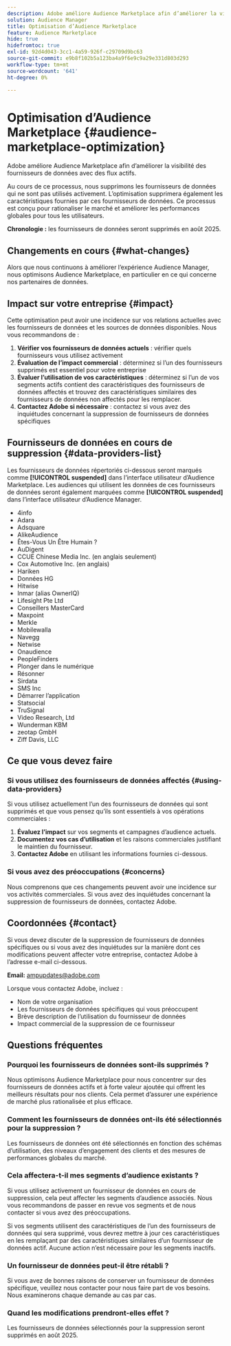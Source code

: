```yaml
---
description: Adobe améliore Audience Marketplace afin d’améliorer la visibilité des fournisseurs de données avec des flux actifs.
solution: Audience Manager
title: Optimisation d’Audience Marketplace
feature: Audience Marketplace
hide: true
hidefromtoc: true
exl-id: 92d4d043-3cc1-4a59-926f-c29709d9bc63
source-git-commit: e9b8f102b5a123ba4a9f6e9c9a29e331d803d293
workflow-type: tm+mt
source-wordcount: '641'
ht-degree: 0%

---
```


# Optimisation d’Audience Marketplace {#audience-marketplace-optimization}

Adobe améliore Audience Marketplace afin d’améliorer la visibilité des fournisseurs de données avec des flux actifs.

Au cours de ce processus, nous supprimons les fournisseurs de données qui ne sont pas utilisés activement. L’optimisation supprimera également les caractéristiques fournies par ces fournisseurs de données. Ce processus est conçu pour rationaliser le marché et améliorer les performances globales pour tous les utilisateurs.

**Chronologie :** les fournisseurs de données seront supprimés en août 2025.

## Changements en cours {#what-changes}

Alors que nous continuons à améliorer l’expérience Audience Manager, nous optimisons Audience Marketplace, en particulier en ce qui concerne nos partenaires de données.

## Impact sur votre entreprise {#impact}

Cette optimisation peut avoir une incidence sur vos relations actuelles avec les fournisseurs de données et les sources de données disponibles. Nous vous recommandons de :

1. **Vérifier vos fournisseurs de données actuels** : vérifier quels fournisseurs vous utilisez activement
2. **Évaluation de l’impact commercial** : déterminez si l’un des fournisseurs supprimés est essentiel pour votre entreprise
3. **Évaluer l’utilisation de vos caractéristiques** : déterminez si l’un de vos segments actifs contient des caractéristiques des fournisseurs de données affectés et trouvez des caractéristiques similaires des fournisseurs de données non affectés pour les remplacer.
4. **Contactez Adobe si nécessaire** : contactez si vous avez des inquiétudes concernant la suppression de fournisseurs de données spécifiques

## Fournisseurs de données en cours de suppression {#data-providers-list}

Les fournisseurs de données répertoriés ci-dessous seront marqués comme **[!UICONTROL suspended]** dans l’interface utilisateur d’Audience Marketplace. Les audiences qui utilisent les données de ces fournisseurs de données seront également marquées comme **[!UICONTROL suspended]** dans l’interface utilisateur d’Audience Manager.

* 4info
* Adara
* Adsquare
* AlikeAudience
* Êtes-Vous Un Être Humain ?
* AuDigent
* CCUE Chinese Media Inc. (en anglais seulement)
* Cox Automotive Inc. (en anglais)
* Hariken
* Données HG
* Hitwise
* Inmar (alias OwnerIQ)
* Lifesight Pte Ltd
* Conseillers MasterCard
* Maxpoint
* Merkle
* Mobilewalla
* Navegg
* Netwise
* Onaudience
* PeopleFinders
* Plonger dans le numérique
* Résonner
* Sirdata
* SMS Inc
* Démarrer l’application
* Statsocial
* TruSignal
* Video Research, Ltd
* Wunderman KBM
* zeotap GmbH
* Ziff Davis, LLC


## Ce que vous devez faire

### Si vous utilisez des fournisseurs de données affectés {#using-data-providers}

Si vous utilisez actuellement l’un des fournisseurs de données qui sont supprimés et que vous pensez qu’ils sont essentiels à vos opérations commerciales :

1. **Évaluez l’impact** sur vos segments et campagnes d’audience actuels.
2. **Documentez vos cas d’utilisation** et les raisons commerciales justifiant le maintien du fournisseur.
3. **Contactez Adobe** en utilisant les informations fournies ci-dessous.

### Si vous avez des préoccupations {#concerns}

Nous comprenons que ces changements peuvent avoir une incidence sur vos activités commerciales. Si vous avez des inquiétudes concernant la suppression de fournisseurs de données, contactez Adobe.

## Coordonnées {#contact}

Si vous devez discuter de la suppression de fournisseurs de données spécifiques ou si vous avez des inquiétudes sur la manière dont ces modifications peuvent affecter votre entreprise, contactez Adobe à l’adresse e-mail ci-dessous.

**Email:** ampupdates@adobe.com

Lorsque vous contactez Adobe, incluez :

* Nom de votre organisation
* Les fournisseurs de données spécifiques qui vous préoccupent
* Brève description de l’utilisation du fournisseur de données
* Impact commercial de la suppression de ce fournisseur

## Questions fréquentes

### Pourquoi les fournisseurs de données sont-ils supprimés ?

Nous optimisons Audience Marketplace pour nous concentrer sur des fournisseurs de données actifs et à forte valeur ajoutée qui offrent les meilleurs résultats pour nos clients. Cela permet d’assurer une expérience de marché plus rationalisée et plus efficace.

### Comment les fournisseurs de données ont-ils été sélectionnés pour la suppression ?

Les fournisseurs de données ont été sélectionnés en fonction des schémas d’utilisation, des niveaux d’engagement des clients et des mesures de performances globales du marché.

### Cela affectera-t-il mes segments d’audience existants ?

Si vous utilisez activement un fournisseur de données en cours de suppression, cela peut affecter les segments d’audience associés. Nous vous recommandons de passer en revue vos segments et de nous contacter si vous avez des préoccupations.

Si vos segments utilisent des caractéristiques de l’un des fournisseurs de données qui sera supprimé, vous devrez mettre à jour ces caractéristiques en les remplaçant par des caractéristiques similaires d’un fournisseur de données actif. Aucune action n’est nécessaire pour les segments inactifs.

### Un fournisseur de données peut-il être rétabli ?

Si vous avez de bonnes raisons de conserver un fournisseur de données spécifique, veuillez nous contacter pour nous faire part de vos besoins. Nous examinerons chaque demande au cas par cas.

### Quand les modifications prendront-elles effet ?

Les fournisseurs de données sélectionnés pour la suppression seront supprimés en août 2025.
